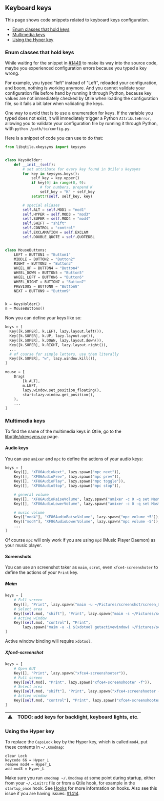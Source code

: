## Keyboard keys
This page shows code snippets related to keyboard keys configuration.

- [Enum classes that hold keys](#enum-classes-that-hold-keys)
- [Multimedia keys](#multimedia)
- [Using the Hyper key](#using-the-hyper-key)

### Enum classes that hold keys
While waiting for the snippet in
[#1449](https://github.com/qtile/qtile/issues/1449)
to make its way into the source code,
maybe you experienced configuration errors
because you typed a key wrong.

For example, you typed "left" instead of "Left",
reloaded your configuration,
and boom, nothing is working anymore.
And you cannot validate your configuration file before hand
by running it through Python,
because key values are not immediately checked by Qtile
when loading the configuration file, so it fails a bit later
when validating the keys.

One way to avoid that is to use a enumeration for keys.
If the variable you typed does not exist,
it will immediately trigger a Python `AttributeError`,
allowing you to validate your configuration file
by running it through Python, with `python /path/to/config.py`.

Here is a snippet of code you can use to do that:

```python
from libqtile.xkeysyms import keysyms


class KeysHolder:
    def __init__(self):
        # set attribute for every key found in Qtile's keysyms
        for key in keysyms.keys():
            self_key = key.upper()
            if key[0] in range(0, 9):
                # for numbers, prepend K
                self_key = "K" + self_key
            setattr(self, self_key, key)

        # special aliases
        self.ALT = self.MOD1 = "mod1"
        self.HYPER = self.MOD3 = "mod3"
        self.SUPER = self.MOD4 = "mod4"
        self.SHIFT = "shift"
        self.CONTROL = "control"
        self.EXCLAMATION = self.EXCLAM
        self.DOUBLE_QUOTE = self.QUOTEDBL


class MouseButtons:
    LEFT = BUTTON1 = "Button1"
    MIDDLE = BUTTON2 = "Button2"
    RIGHT = BUTTON3 = "Button3"
    WHEEL_UP = BUTTON4 = "Button4"
    WHEEL_DOWN = BUTTON5 = "Button5"
    WHEEL_LEFT = BUTTON6 = "Button6"
    WHEEL_RIGHT = BUTTON7 = "Button7"
    PREVIOUS = BUTTON8 = "Button8"
    NEXT = BUTTON9 = "Button9"


k = KeysHolder()
m = MouseButtons()
```

Now you can define your keys like so:

```python
keys = [
  Key([k.SUPER], k.LEFT, lazy.layout.left()),
  Key([k.SUPER], k.UP, lazy.layout.up()),
  Key([k.SUPER], k.DOWN, lazy.layout.down()),
  Key([k.SUPER], k.RIGHT, lazy.layout.right()),
  ...
  # of course for simple letters, use them literally
  Key([k.SUPER], "w", lazy.window.kill()),
]

mouse = [
    Drag(
        [k.ALT],
        m.LEFT,
        lazy.window.set_position_floating(),
        start=lazy.window.get_position(),
    ),
    ...
]
```

### Multimedia keys
To find the name of the multimedia keys in Qtile, go to the
[libqtile/xkeysyms.py](https://github.com/qtile/qtile/blob/master/libqtile/xkeysyms.py)
page.

#### Audio keys
You can use `amixer` and `mpc` to define the actions of your audio keys:

```python
keys = [
    Key([], "XF86AudioNext", lazy.spawn("mpc next")),
    Key([], "XF86AudioPrev", lazy.spawn("mpc prev")),
    Key([], "XF86AudioPlay", lazy.spawn("mpc toggle")),
    Key([], "XF86AudioStop", lazy.spawn("mpc stop")),

    # general volume
    Key([], "XF86AudioRaiseVolume", lazy.spawn("amixer -c 0 -q set Master 2dB+")),
    Key([], "XF86AudioLowerVolume", lazy.spawn("amixer -c 0 -q set Master 2dB-")),

    # music volume
    Key(["mod4"], "XF86AudioRaiseVolume", lazy.spawn("mpc volume +5")),
    Key(["mod4"], "XF86AudioLowerVolume", lazy.spawn("mpc volume -5")),
    ...
]
```

Of course `mpc` will only work if you are using `mpd` (Music Player Daemon)
as your music player.

#### Screenshots
You can use an screenshot taker as `maim`, `scrot`, even `xfce4-screenshoter` to define the actions of your `Print` key.

##### Maim
```python
keys = [
    # Full screen
    Key([], "Print", lazy.spawn("maim -u ~/Pictures/screenshot/screen_$(date +%Y-%m-%d-%T).png")),
    # Select area
    Key([self.mod, "shift"], "Print", lazy.spawn("maim -s ~/Pictures/screenshot/area_$(date +%Y-%m-%d-%T).png")),
    # Active window
    Key([self.mod, "control"], "Print",
        lazy.spawn("maim -u -i $(xdotool getactivewindow) ~/Pictures/screenshot/window_$(date +%Y-%m-%d-%T).png")),
]
```

Active window binding will require `xdotool`.

##### Xfce4-screenshot
```python
keys = [
    # Open GUI
    Key([], "Print", lazy.spawn("xfce4-screenshooter")),
    # Full screen
    Key([self.mod], "Print", lazy.spawn("xfce4-screenshooter -f")),
    # Select area
    Key([self.mod, "shift"], "Print", lazy.spawn("xfce4-screenshooter -r")),
    # Active window
    Key([self.mod, "control"], "Print", lazy.spawn("xfce4-screenshooter -w")),
]
```

:warning: | TODO: add keys for backlight, keyboard lights, etc.
---: | :----

### Using the Hyper key
To replace the `CapsLock` key by the Hyper key,
which is called `mod4`, put these contents in `~/.Xmodmap`:

```
clear Lock
keycode 66 = Hyper_L
remove mod4 = Hyper_L
add mod3 = Hyper_L
```

Make sure you run `xmodmap ~/.Xmodmap` at some point during startup,
either from your `~/.xinitrc` file or from a Qtile hook,
for example in the `startup_once` hook.
See [Hooks](http://docs.qtile.org/en/latest/manual/ref/hooks.html)
for more information on hooks.
Also see this issue if you are having issues:
[#1414](https://github.com/qtile/qtile/issues/1414).
